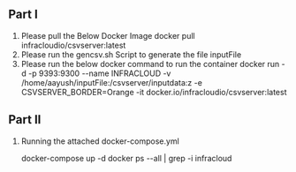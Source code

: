 ## Part I

  1. Please pull the Below Docker Image
     docker pull infracloudio/csvserver:latest
  2. Please run the gencsv.sh Script to generate the file inputFile
  3. Please run the below docker command to run the container
     docker run -d -p 9393:9300 --name INFRACLOUD -v /home/aayush/inputFile:/csvserver/inputdata:z -e CSVSERVER_BORDER=Orange -it docker.io/infracloudio/csvserver:latest
	 
## Part II

   1. Running the attached docker-compose.yml
      
      docker-compose up -d
      docker ps --all | grep -i infracloud	  
     
     
